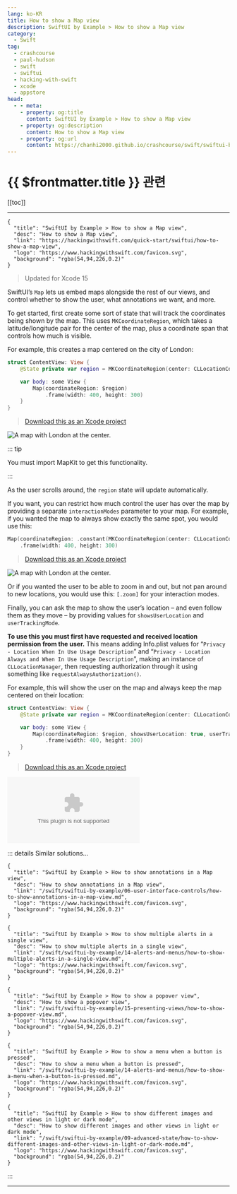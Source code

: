 ```yaml
---
lang: ko-KR
title: How to show a Map view
description: SwiftUI by Example > How to show a Map view
category:
  - Swift
tag: 
  - crashcourse
  - paul-hudson
  - swift
  - swiftui
  - hacking-with-swift
  - xcode
  - appstore
head:
  - - meta:
    - property: og:title
      content: SwiftUI by Example > How to show a Map view
    - property: og:description
      content: How to show a Map view
    - property: og:url
      content: https://chanhi2000.github.io/crashcourse/swift/swiftui-by-example/06-user-interface-controls/how-to-show-a-map-view.html
---
```


# {{ $frontmatter.title }} 관련

[[toc]]

---

```component VPCard
{
  "title": "SwiftUI by Example > How to show a Map view",
  "desc": "How to show a Map view",
  "link": "https://hackingwithswift.com/quick-start/swiftui/how-to-show-a-map-view",
  "logo": "https://www.hackingwithswift.com/favicon.svg",
  "background": "rgba(54,94,226,0.2)"
}
```

> Updated for Xcode 15

SwiftUI’s `Map` lets us embed maps alongside the rest of our views, and control whether to show the user, what annotations we want, and more.

To get started, first create some sort of state that will track the coordinates being shown by the map. This uses `MKCoordinateRegion`, which takes a latitude/longitude pair for the center of the map, plus a coordinate span that controls how much is visible.

For example, this creates a map centered on the city of London:

```swift
struct ContentView: View {
    @State private var region = MKCoordinateRegion(center: CLLocationCoordinate2D(latitude: 51.507222, longitude: -0.1275), span: MKCoordinateSpan(latitudeDelta: 0.5, longitudeDelta: 0.5))

    var body: some View {
        Map(coordinateRegion: $region)
            .frame(width: 400, height: 300)
    }
}
```

> [<FontIcon icon="fas fa-file-zipper"/>Download this as an Xcode project](https://www.hackingwithswift.com/files/projects/swiftui/how-to-show-a-map-view-1.zip)

![A map with London at the center.](https://www.hackingwithswift.com/img/books/quick-start/swiftui/how-to-show-a-map-view-1~dark.png)

::: tip

You must import MapKit to get this functionality.

:::

As the user scrolls around, the `region` state will update automatically.

If you want, you can restrict how much control the user has over the map by providing a separate `interactionModes` parameter to your map. For example, if you wanted the map to always show exactly the same spot, you would use this:

```swift
Map(coordinateRegion: .constant(MKCoordinateRegion(center: CLLocationCoordinate2D(latitude: 51.507222, longitude: -0.1275), span: MKCoordinateSpan(latitudeDelta: 0.5, longitudeDelta: 0.5))), interactionModes: [])
    .frame(width: 400, height: 300)
```

> [<FontIcon icon="fas fa-file-zipper"/>Download this as an Xcode project](https://www.hackingwithswift.com/files/projects/swiftui/how-to-show-a-map-view-2.zip)

![A map with London at the center.](https://www.hackingwithswift.com/img/books/quick-start/swiftui/how-to-show-a-map-view-2~dark.png)

Or if you wanted the user to be able to zoom in and out, but not pan around to new locations, you would use this: `[.zoom]` for your interaction modes.

Finally, you can ask the map to show the user’s location – and even follow them as they move – by providing values for `showsUserLocation` and `userTrackingMode`.

**To use this you must first have requested and received location permission from the user.** This means adding Info.plist values for “`Privacy - Location When In Use Usage Description`” and “`Privacy - Location Always and When In Use Usage Description`”, making an instance of `CLLocationManager`, then requesting authorization through it using something like `requestAlwaysAuthorization()`.

For example, this will show the user on the map and always keep the map centered on their location:

```swift
struct ContentView: View {
    @State private var region = MKCoordinateRegion(center: CLLocationCoordinate2D(latitude: 51.507222, longitude: -0.1275), span: MKCoordinateSpan(latitudeDelta: 0.5, longitudeDelta: 0.5))

    var body: some View {
        Map(coordinateRegion: $region, showsUserLocation: true, userTrackingMode: .constant(.follow))
            .frame(width: 400, height: 300)
    }
}
```

> [<FontIcon icon="fas fa-file-zipper"/>Download this as an Xcode project](https://www.hackingwithswift.com/files/projects/swiftui/how-to-show-a-map-view-3.zip)

![A map with Cupertino at the center.](https://www.hackingwithswift.com/files/projects/swiftui/how-to-show-a-map-view-3.zip)

::: details Similar solutions…

```component VPCard
{
  "title": "SwiftUI by Example > How to show annotations in a Map view",
  "desc": "How to show annotations in a Map view",
  "link": "/swift/swiftui-by-example/06-user-interface-controls/how-to-show-annotations-in-a-map-view.md",
  "logo": "https://www.hackingwithswift.com/favicon.svg",
  "background": "rgba(54,94,226,0.2)"
}
```

```component VPCard
{
  "title": "SwiftUI by Example > How to show multiple alerts in a single view",
  "desc": "How to show multiple alerts in a single view",
  "link": "/swift/swiftui-by-example/14-alerts-and-menus/how-to-show-multiple-alerts-in-a-single-view.md",
  "logo": "https://www.hackingwithswift.com/favicon.svg",
  "background": "rgba(54,94,226,0.2)"
}
```

```component VPCard
{
  "title": "SwiftUI by Example > How to show a popover view",
  "desc": "How to show a popover view",
  "link": "/swift/swiftui-by-example/15-presenting-views/how-to-show-a-popover-view.md",
  "logo": "https://www.hackingwithswift.com/favicon.svg",
  "background": "rgba(54,94,226,0.2)"
}
```

```component VPCard
{
  "title": "SwiftUI by Example > How to show a menu when a button is pressed",
  "desc": "How to show a menu when a button is pressed",
  "link": "/swift/swiftui-by-example/14-alerts-and-menus/how-to-show-a-menu-when-a-button-is-pressed.md",
  "logo": "https://www.hackingwithswift.com/favicon.svg",
  "background": "rgba(54,94,226,0.2)"
}
```

```component VPCard
{
  "title": "SwiftUI by Example > How to show different images and other views in light or dark mode",
  "desc": "How to show different images and other views in light or dark mode",
  "link": "/swift/swiftui-by-example/09-advanced-state/how-to-show-different-images-and-other-views-in-light-or-dark-mode.md",
  "logo": "https://www.hackingwithswift.com/favicon.svg",
  "background": "rgba(54,94,226,0.2)"
}
```

:::

---

<TagLinks />